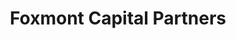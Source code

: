 ---
layout: firm_page
title: "Foxmont Capital Partners"
id: "foxmontcapital.com"
permalink: "/foxmontcapitalpartnersfoxmontcapital.com/"
website: "https://www.foxmontcapital.com"
offices: "Poblacion (Philippines), Orchard (Singapore)"
investment_stages: "Seed, Series A"
portfolio_companies: "Sourcy, PCX, Talon Esports, Nibertex, Advance, Invesko, Denarii, TANGGapp, Expedock, Locad, Pulse63, Etaily, Ora, 1Export, Pickup Coffee, Niv Della, Rebel, Toki, MedHyve, edamama, HelixPay, Armada Brands, AHG Lab, Edukasyon, Bounce, Kumu, Booky, Zennya, Kraver's Canteen, NextPay, SolX, Mochi, Talino Venture Labs, Podcast Network Asia, StackTrek, Shoppable, Prosperna, SariSuki, RuralNet, Peddlr"
portfolio_link: "https://www.foxmontcapital.com/portfolio"
investment_markets: "E-Commerce, Fintech, Healthtech, Logistics, Edtech, Media & Entertainment, F&B Tech, Manufacturing Tech, Energy, Insurtech, B2B SaaS"
founded_year: "2018"
description: "Foxmont Capital Partners is an independent venture capital fund in the Philippines dedicated to empowering Filipino entrepreneurs and supporting the country's vibrant startup ecosystem. They invest in early-stage technology startups with proven scalability, focusing on Filipino-founded or Filipino-focused businesses."
linkedin: "https://www.linkedin.com/company/foxmont-capital-partners/"
twitter: ""
instagram: ""
team_page: "https://www.foxmontcapital.com/about-us"
investor_type: "Venture Capital"
crunchbase: "https://www.crunchbase.com/organization/foxmont-capital-partners"
pitchbook: ""

# SEO Optimization
meta_title: "Foxmont Capital Partners - VC Firm - projectstartups.com"
meta_description: "Foxmont Capital Partners, Foxmont Capital Partners is an independent venture capital fund in the Philippines dedicated to empowering Filipino entrepreneurs and supporting the c..."
meta_keywords: "Foxmont Capital Partners, E-Commerce, Fintech, Healthtech, Logistics, Edtech, Media & Entertainment, F&B Tech, Manufacturing Tech, Energy, Insurtech, B2B SaaS, VC firm, venture capital, startup investor, projectstartups.com"
canonical_url: "https://vc.projectstartups.com/foxmontcapitalpartnersfoxmontcapital.com/"
---